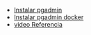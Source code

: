 * [Instalar pgadmin](https://www.pgadmin.org/download/pgadmin-4-apt/)  
* [Instalar pgadmin docker](https://www.pgadmin.org/download/pgadmin-4-container/)  
* [video Referencia](https://www.youtube.com/watch?v=0ACd1_mo-dI)  
